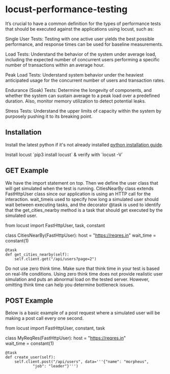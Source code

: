 # locust-performance-testing

It’s crucial to have a common definition for the types of performance tests that should be executed against the applications using locust, such as:

Single User Tests: Testing with one active user yields the best possible performance, and response times can be used for baseline measurements.

Load Tests: Understand the behavior of the system under average load, including the expected number of concurrent users performing a specific number of transactions within an average hour.

Peak Load Tests: Understand system behavior under the heaviest anticipated usage for the concurrent number of users and transaction rates.

Endurance (Soak) Tests: Determine the longevity of components, and whether the system can sustain average to a peak load over a predefined duration. Also, monitor memory utilization to detect potential leaks.

Stress Tests: Understand the upper limits of capacity within the system by purposely pushing it to its breaking point.

## Installation
Install the latest python if it's not already installed [python installation guide](https://docs.python-guide.org/starting/install3/osx/).

Install locust ´pip3 install locust´ & verify with ´locust -V´


## GET Example
We have the import statement on top. Then we define the user class that will get simulated when the test is running. CitiesNearBy class extends FastHttpUser class since our application is using an HTTP call for the interaction. wait_timeis used to specify how long a simulated user should wait between executing tasks, and the decorator @task is used to identify that the get_cities_nearby method is a task that should get executed by the simulated user.

from locust import FastHttpUser, task, constant


class CitiesNearBy(FastHttpUser):
    host = "https://reqres.in"
    wait_time = constant(1)

    @task    
    def get_cities_nearby(self):
        self.client.get("/api/users?page=2")
        
Do not use zero think time. Make sure that think time in your test is based on real-life conditions. Using zero think time does not provide realistic user simulation and puts an abnormal load on the tested server. However, omitting think time can help you determine bottleneck issues.

## POST Example
Below is a basic example of a post request where a simulated user will be making a post call every one second.

from locust import FastHttpUser, constant, task


class MyReqRes(FastHttpUser):
    host = "https://reqres.in"    
    wait_time = constant(1)

    @task    
    def create_user(self):
        self.client.post("/api/users", data='''{"name": "morpheus",
                "job": "leader"}''')
